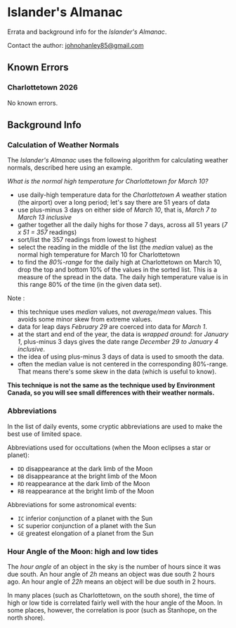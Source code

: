 # Islander's Almanac

Errata and background info for the *Islander's Almanac*. 

Contact the author: johnohanley85@gmail.com

## Known Errors

### Charlottetown 2026 
No known errors.


## Background Info


### Calculation of Weather Normals
The *Islander's Almanac* uses the following algorithm for calculating weather normals,  described here using an example.

*What is the normal high temperature for Charlottetown for March 10?*

- use daily-high temperature data for the *Charlottetown A* weather station (the airport) over a long period; let's say there are 51 years of data
- use plus-minus 3 days on either side of *March 10*, that is, *March 7 to March 13 inclusive*
- gather together all the daily highs for those 7 days, across all 51 years (*7 x 51 = 357* readings)
- sort/list the 357 readings from lowest to highest
- select the reading in the middle of the list (the *median* value) as the normal high temperature for March 10 for Charlottetown
- to find the *80%-range* for the daily high at Charlottetown on March 10, drop the top and bottom 10% of the values in the sorted list. This is a measure of the spread in the data.
The daily high temperature value is in this range 80% of the time (in the given data set).


Note :
- this technique uses *median* values, not *average/mean* values. This avoids some minor skew from extreme values.
- data for leap days *February 29* are coerced into data for *March 1*.
- at the start and end of the year, the data is *wrapped around*: for *January 1*, plus-minus 3 days gives the date range *December 29 to January 4 inclusive*.
- the idea of using plus-minus 3 days of data is used to smooth the data.
- often the median value is not centered in the corresponding 80%-range. That means there's some skew in the data (which is useful to know).


**This technique is not the same as the technique used by Environment Canada, so you will see small differences with their weather normals.**


### Abbreviations
In the list of daily events, some cryptic abbreviations are used to make the best use of limited space.

Abbreviations used for occultations (when the Moon eclipses a star or planet):
- `DD` disappearance at the dark limb of the Moon
- `DB` disappearance at the bright limb of the Moon
- `RD` reappearance at the dark limb of the Moon
- `RB` reappearance at the bright limb of the Moon

Abbreviations for some astronomical events:
- `IC` inferior conjunction of a planet with the Sun
- `SC` superior conjunction of a planet with the Sun
- `GE` greatest elongation of a planet from the Sun



### Hour Angle of the Moon: high and low tides
The *hour angle* of an object in the sky is the number of hours since it was due south.
An hour angle of *2h* means an object was due south 2 hours ago.
An hour angle of *22h* means an object will be due south in 2 hours.

In many places (such as Charlottetown, on the south shore), the time of high or low tide is correlated fairly well with the hour angle of the Moon.
In some places, however, the correlation is poor (such as Stanhope, on the north shore).

